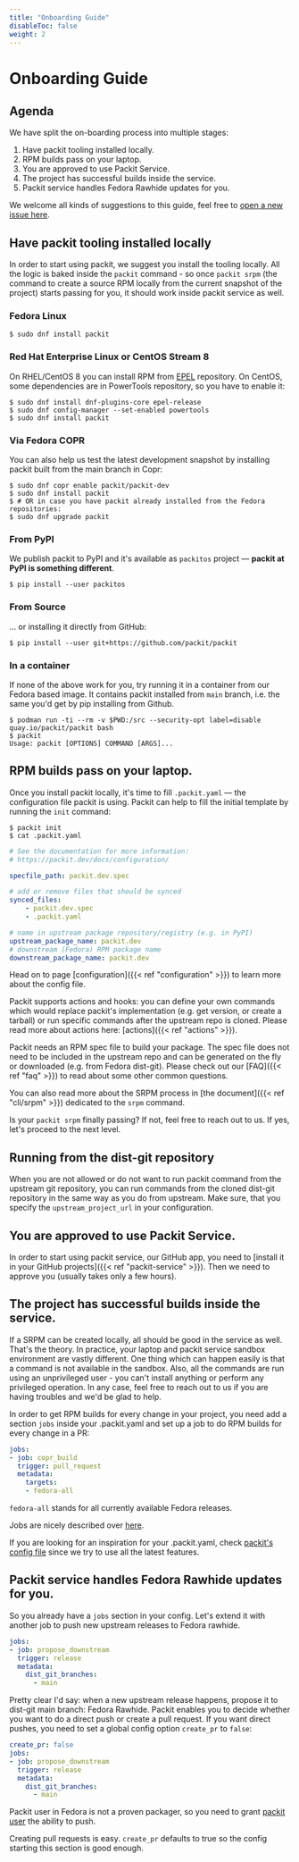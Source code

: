```yaml
---
title: "Onboarding Guide"
disableToc: false
weight: 2
---
```


# Onboarding Guide

## Agenda

We have split the on-boarding process into multiple stages:

1. Have packit tooling installed locally.
2. RPM builds pass on your laptop.
3. You are approved to use Packit Service.
4. The project has successful builds inside the service.
5. Packit service handles Fedora Rawhide updates for you.

We welcome all kinds of suggestions to this guide, feel free to [open a new issue
here](https://github.com/packit/packit.dev/issues/new).

## Have packit tooling installed locally

In order to start using packit, we suggest you install the tooling locally. All
the logic is baked inside the `packit` command - so once `packit srpm` (the command
to create a source RPM locally from the current snapshot of the project) starts
passing for you, it should work inside packit service as well.

### Fedora Linux

    $ sudo dnf install packit

### Red Hat Enterprise Linux or CentOS Stream 8

On RHEL/CentOS 8 you can install RPM from [EPEL](https://fedoraproject.org/wiki/EPEL) repository.
On CentOS, some dependencies are in PowerTools repository, so you have to enable it:

    $ sudo dnf install dnf-plugins-core epel-release
    $ sudo dnf config-manager --set-enabled powertools
    $ sudo dnf install packit

### Via Fedora COPR

You can also help us test the latest development snapshot by installing packit
built from the main branch in Copr:

    $ sudo dnf copr enable packit/packit-dev
    $ sudo dnf install packit
    $ # OR in case you have packit already installed from the Fedora repositories:
    $ sudo dnf upgrade packit

### From PyPI

We publish packit to PyPI and it's available as `packitos` project — **packit
at PyPI is something different**.

    $ pip install --user packitos

### From Source

... or installing it directly from GitHub:

    $ pip install --user git+https://github.com/packit/packit

### In a container

If none of the above work for you, try running it in a container
from our Fedora based image. It contains packit installed from `main` branch,
i.e. the same you'd get by pip installing from Github.

    $ podman run -ti --rm -v $PWD:/src --security-opt label=disable quay.io/packit/packit bash
    $ packit
    Usage: packit [OPTIONS] COMMAND [ARGS]...

## RPM builds pass on your laptop.

Once you install packit locally, it's time to fill `.packit.yaml` — the
configuration file packit is using. Packit can help to fill the initial
template by running the `init` command:

    $ packit init
    $ cat .packit.yaml

```yaml
# See the documentation for more information:
# https://packit.dev/docs/configuration/

specfile_path: packit.dev.spec

# add or remove files that should be synced
synced_files:
    - packit.dev.spec
    - .packit.yaml

# name in upstream package repository/registry (e.g. in PyPI)
upstream_package_name: packit.dev
# downstream (Fedora) RPM package name
downstream_package_name: packit.dev
```

Head on to page [configuration]({{< ref "configuration" >}}) to learn more
about the config file.

Packit supports actions and hooks: you can define your own commands which would
replace packit's implementation (e.g. get version, or create a tarball) or run
specific commands after the upstream repo is cloned. Please read more about
actions here: [actions]({{< ref "actions" >}}).

Packit needs an RPM spec file to build your package. The spec file does not
need to be included in the upstream repo and can be generated on the fly or
downloaded (e.g. from Fedora dist-git). Please check out our [FAQ]({{< ref
"faq" >}}) to read about some other common questions.

You can also read more about the SRPM process in [the document]({{< ref
"cli/srpm" >}}) dedicated to the `srpm` command.

Is your `packit srpm` finally passing? If not, feel free to reach out to us. If
yes, let's proceed to the next level.


## Running from the dist-git repository

When you are not allowed or do not want to run packit command from the upstream
git repository, you can run commands from the cloned dist-git repository in the
same way as you do from upstream.  Make sure, that you specify the
`upstream_project_url` in your configuration.

## You are approved to use Packit Service.

In order to start using packit service, our GitHub app, you need to [install it
in your GitHub projects]({{< ref "packit-service" >}}). Then we need to
approve you (usually takes only a few hours).

## The project has successful builds inside the service.

If a SRPM can be created locally, all should be good in the service as well.
That's the theory. In practice, your laptop and packit service sandbox
environment are vastly different. One thing which can happen easily is that a
command is not available in the sandbox. Also, all the commands are run using
an unprivileged user - you can't install anything or perform any privileged
operation. In any case, feel free to reach out to us if you are having troubles
and we'd be glad to help.

In order to get RPM builds for every change in your project, you need add a
section `jobs` inside your .packit.yaml and set up a job to do RPM builds for
every change in a PR:

```yaml
jobs:
- job: copr_build
  trigger: pull_request
  metadata:
    targets:
    - fedora-all
```

`fedora-all` stands for all currently available Fedora releases.

Jobs are nicely described over [here](/docs/configuration/#jobs).

If you are looking for an inspiration for your .packit.yaml, check [packit's
config file](https://github.com/packit/packit/blob/main/.packit.yaml)
since we try to use all the latest features.

## Packit service handles Fedora Rawhide updates for you.

So you already have a `jobs` section in your config. Let's extend it with another
job to push new upstream releases to Fedora rawhide.

```yaml
jobs:
- job: propose_downstream
  trigger: release
  metadata:
    dist_git_branches:
      - main
```

Pretty clear I'd say: when a new upstream release happens, propose it to
dist-git main branch: Fedora Rawhide. Packit enables you to decide whether
you want to do a direct push or create a pull request. If you want direct
pushes, you need to set a global config option `create_pr` to `false`:

```yaml
create_pr: false
jobs:
- job: propose_downstream
  trigger: release
  metadata:
    dist_git_branches:
      - main
```

Packit user in Fedora is not a proven packager, so you need to grant [packit
user](https://src.fedoraproject.org/user/packit) the ability to push.

Creating pull requests is easy. `create_pr` defaults to true so the config
starting this section is good enough.
